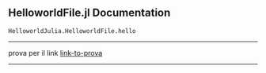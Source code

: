 ## HelloworldFile.jl Documentation

```@docs
HelloworldJulia.HelloworldFile.hello

```
---

prova per il link [link-to-prova](@ref)

---